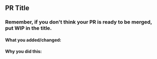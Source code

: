 ## PR Title

### Remember, if you don't think your PR is ready to be merged, put WIP in the title.

#### What you added/changed:

#### Why you did this:
